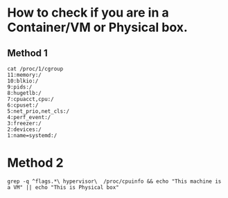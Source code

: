 # How to check if you are in a Container/VM or Physical box.

## Method 1

```
cat /proc/1/cgroup
11:memory:/
10:blkio:/
9:pids:/
8:hugetlb:/
7:cpuacct,cpu:/
6:cpuset:/
5:net_prio,net_cls:/
4:perf_event:/
3:freezer:/
2:devices:/
1:name=systemd:/
```
#  Method 2

```
grep -q ^flags.*\ hypervisor\  /proc/cpuinfo && echo "This machine is a VM" || echo "This is Physical box"
```
